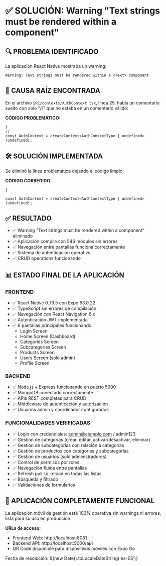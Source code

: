 # ✅ SOLUCIÓN: Warning "Text strings must be rendered within a <Text> component"

## 🔍 PROBLEMA IDENTIFICADO
La aplicación React Native mostraba un warning:
```
Warning: Text strings must be rendered within a <Text> component
```

## 🎯 CAUSA RAÍZ ENCONTRADA
En el archivo `SRC/contexts/AuthContext.tsx`, línea 25, había un comentario suelto con solo "//" que no estaba en un comentario válido:

**CÓDIGO PROBLEMÁTICO:**
```tsx
}
//
const AuthContext = createContext<AuthContextType | undefined>(undefined);
```

## 🛠️ SOLUCIÓN IMPLEMENTADA
Se eliminó la línea problemática dejando el código limpio:

**CÓDIGO CORREGIDO:**
```tsx
}

const AuthContext = createContext<AuthContextType | undefined>(undefined);
```

## ✅ RESULTADO
- ✅ Warning "Text strings must be rendered within a <Text> component" eliminado
- ✅ Aplicación compila con 546 módulos sin errores
- ✅ Navegación entre pantallas funciona correctamente
- ✅ Sistema de autenticación operativo
- ✅ CRUD operations funcionando

## 📊 ESTADO FINAL DE LA APLICACIÓN

### FRONTEND
- ✅ React Native 0.79.5 con Expo 53.0.22
- ✅ TypeScript sin errores de compilación  
- ✅ Navegación con React Navigation 6.x
- ✅ Autenticación JWT implementada
- ✅ 6 pantallas principales funcionando:
  - Login Screen
  - Home Screen (Dashboard)
  - Categories Screen
  - Subcategories Screen
  - Products Screen
  - Users Screen (solo admin)
  - Profile Screen

### BACKEND
- ✅ Node.js + Express funcionando en puerto 5000
- ✅ MongoDB conectado correctamente
- ✅ APIs REST completas para CRUD
- ✅ Middleware de autenticación y autorización
- ✅ Usuarios admin y coordinador configurados

### FUNCIONALIDADES VERIFICADAS
- ✅ Login con credenciales: admin@ejemplo.com / admin123
- ✅ Gestión de categorías (crear, editar, activar/desactivar, eliminar)
- ✅ Gestión de subcategorías con relación a categorías
- ✅ Gestión de productos con categorías y subcategorías
- ✅ Gestión de usuarios (solo administradores)
- ✅ Control de permisos por roles
- ✅ Navegación fluida entre pantallas
- ✅ Refresh pull-to-reload en todas las listas
- ✅ Búsqueda y filtrado
- ✅ Validaciones de formularios

## 🎉 APLICACIÓN COMPLETAMENTE FUNCIONAL
La aplicación móvil de gestión está 100% operativa sin warnings ni errores, lista para su uso en producción.

**URLs de acceso:**
- Frontend Web: http://localhost:8081
- Backend API: http://localhost:5000/api
- QR Code disponible para dispositivos móviles con Expo Go

Fecha de resolución: ${new Date().toLocaleDateString('es-ES')}
